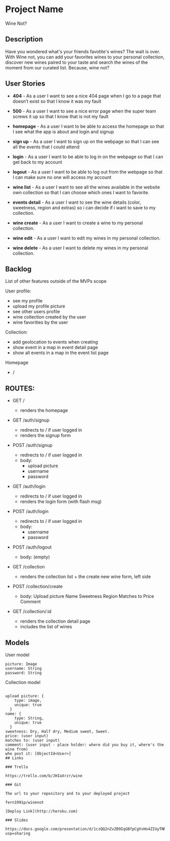 # Project Name
Wine Not?

## Description

Have you wondered what's your friends favotite's wines? The wait is over. With Wine not, you can add your favorites wines to your personal collection, discover new wines paired to your taste and search the wines of the moment from our curated list. Because, wine not?
 
## User Stories

- **404** - As a user I want to see a nice 404 page when I go to a page that doesn’t exist so that I know it was my fault 
- **500** - As a user I want to see a nice error page when the super team screws it up so that I know that is not my fault

- **homepage** - As a user I want to be able to access the homepage so that I see what the app is about and login and signup
- **sign up** - As a user I want to sign up on the webpage so that I can see all the events that I could attend
- **login** - As a user I want to be able to log in on the webpage so that I can get back to my account
- **logout** - As a user I want to be able to log out from the webpage so that I can make sure no one will access my account

- **wine list** - As a user I want to see all the wines available in the website own collection so that I can choose which ones I want to favorite.
- **events detail** - As a user I want to see the wine details (color, sweetness, region and extras) so i can decide if i want to save to my collection. 
- **wine create** - As a user I want to create a wine to my personal collection.
- **wine edit** - As a user I want to edit my wines in my personal collection. 
- **wine delete** - As a user I want to delete my wines in my personal collection. 

## Backlog

List of other features outside of the MVPs scope

User profile:
- see my profile
- upload my profile picture
- see other users profile
- wine collection created by the user
- wine favorities by the user

Collection:
- add geolocation to events when creating
- show event in a map in event detail page
- show all events in a map in the event list page

Homepage
- /


## ROUTES:

- GET / 
  - renders the homepage
- GET /auth/signup
  - redirects to / if user logged in
  - renders the signup form 
- POST /auth/signup
  - redirects to / if user logged in
  - body:
    - upload picture
    - username
    - password
- GET /auth/login
  - redirects to / if user logged in
  - renders the login form (with flash msg)
- POST /auth/login
  - redirects to / if user logged in
  - body:
    - username
    - password
- POST /auth/logout
  - body: (empty)

- GET /collection
  - renders the collection list + the create new wine form, left side
- POST /collection/create 
  - body: 
          Upload picture
          Name
          Sweetness 
          Region
          Matches to
          Price
          Comment
- GET /collection/:id
  - renders the collection detail page
  - includes the list of wines


## Models

User model
 
```
picture: Image
username: String
password: String
```

Collection model

```

upload picture: {
    type: image,
    unique: true
  }
name: {
    type: String,
    unique: true
  }
sweetness: Dry, Half dry, Medium sweet, Sweet. 
price: (user input)
matches to: (user input)
comment: (user input - place holder: where did you buy it, where's the wine from)
who post it: [ObjectId<User>]
## Links

### Trello

https://trello.com/b/JHIaXrzr/wine

### Git

The url to your repository and to your deployed project

fern1991p/winenot

[Deploy Link](http://heroku.com)

### Slides

https://docs.google.com/presentation/d/1czQQ2nZvZB9IqGBfpCgVvHo4ZIUyTNMUptwq8l1kaPY/edit?usp=sharing

